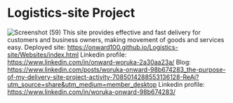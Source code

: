 # Logistics-site Project
![Screenshot (59)](https://github.com/Onward100/Logistics-site/assets/106263686/1bfe8713-1a55-4519-85c6-1d588ae968db)
This site provides effective and fast delivery for customers and business owners, making movement of goods and services easy.
Deployed site: https://onward100.github.io/Logistics-site/Websites/index.html
Linkedin profile: https://www.linkedin.com/in/onward-woruka-2a30aa23a/
Blog: https://www.linkedin.com/posts/woruka-onward-98b674283_the-purpose-of-my-delivery-site-project-activity-7085014288553136128-ReAj?utm_source=share&utm_medium=member_desktop
Linkedin profile: https://www.linkedin.com/in/woruka-onward-98b674283/
